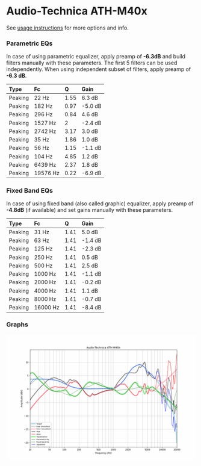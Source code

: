 # Audio-Technica ATH-M40x
See [usage instructions](https://github.com/jaakkopasanen/AutoEq#usage) for more options and info.

### Parametric EQs
In case of using parametric equalizer, apply preamp of **-6.3dB** and build filters manually
with these parameters. The first 5 filters can be used independently.
When using independent subset of filters, apply preamp of **-6.3 dB**.

| Type    | Fc       |    Q | Gain    |
|:--------|:---------|:-----|:--------|
| Peaking | 22 Hz    | 1.55 | 6.3 dB  |
| Peaking | 182 Hz   | 0.97 | -5.0 dB |
| Peaking | 296 Hz   | 0.84 | 4.6 dB  |
| Peaking | 1527 Hz  | 2    | -2.4 dB |
| Peaking | 2742 Hz  | 3.17 | 3.0 dB  |
| Peaking | 35 Hz    | 1.86 | 1.0 dB  |
| Peaking | 56 Hz    | 1.15 | -1.1 dB |
| Peaking | 104 Hz   | 4.85 | 1.2 dB  |
| Peaking | 6439 Hz  | 2.37 | 1.8 dB  |
| Peaking | 19576 Hz | 0.22 | -6.9 dB |

### Fixed Band EQs
In case of using fixed band (also called graphic) equalizer, apply preamp of **-4.8dB**
(if available) and set gains manually with these parameters.

| Type    | Fc       |    Q | Gain    |
|:--------|:---------|:-----|:--------|
| Peaking | 31 Hz    | 1.41 | 5.0 dB  |
| Peaking | 63 Hz    | 1.41 | -1.4 dB |
| Peaking | 125 Hz   | 1.41 | -2.3 dB |
| Peaking | 250 Hz   | 1.41 | 0.5 dB  |
| Peaking | 500 Hz   | 1.41 | 2.5 dB  |
| Peaking | 1000 Hz  | 1.41 | -1.1 dB |
| Peaking | 2000 Hz  | 1.41 | -0.2 dB |
| Peaking | 4000 Hz  | 1.41 | 1.1 dB  |
| Peaking | 8000 Hz  | 1.41 | -0.7 dB |
| Peaking | 16000 Hz | 1.41 | -8.4 dB |

### Graphs
![](./Audio-Technica%20ATH-M40x.png)